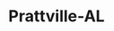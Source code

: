 ---
title: Prattville-AL
slug: prattville-al
f_state:
- cms/state/alabama.md
f_locations:
- cms/payday-loan/1-stop-cash-17.md
- cms/payday-loan/advance-america-1156.md
- cms/payday-loan/advance-america-1157.md
- cms/payday-loan/advance-america-1158.md
- cms/payday-loan/cash-2-go-6284.md
- cms/payday-loan/cash-express-7148.md
- cms/payday-loan/cash-mart-7881.md
- cms/payday-loan/cash-mart-7882.md
- cms/payday-loan/check-into-cash-11502.md
- cms/payday-loan/check-into-cash-inc-13036.md
- cms/payday-loan/eagle-title-loans-16459.md
- cms/payday-loan/fast-cash-title-exchange-17839.md
- cms/payday-loan/money-store-21752.md
- cms/payday-loan/party-tyme-liquor-and-wine-23457.md
- cms/payday-loan/party-tyme-on-82-23458.md
- cms/payday-loan/payday-loan-23934.md
- cms/payday-loan/title-cash-27733.md
- cms/payday-loan/title-cash-27734.md
- cms/payday-loan/title-cash-of-prattville-inc-27844.md
updated-on: '2024-05-30T13:41:28.615Z'
created-on: '2024-05-30T13:41:28.615Z'
published-on: '2024-05-30T13:54:32.469Z'
f_city: Prattville
layout: '[city].html'
tags: city
---